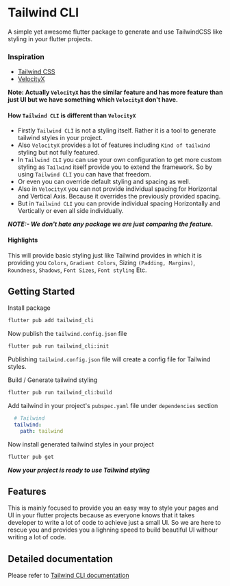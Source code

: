 # Tailwind CLI
A simple yet awesome flutter package to generate and use TailwindCSS like
styling in your flutter projects.

### Inspiration
* [Tailwind CSS](https://tailwindcss.com/)
* [VelocityX](https://velocityx.dev)

**Note: Actually ```VelocityX``` has the similar feature and has more feature than just UI but we have something which ```VelocityX``` don't have.**

#### How ```Tailwind CLI``` is different than ```VelocityX```
* Firstly ```Tailwind CLI``` is not a styling itself. Rather it is a tool to generate tailwind styles in your project.
* Also ```VelocityX``` provides a lot of features including ```Kind of tailwind``` styling but not fully featured.
* In ```Tailwind CLI``` you can use your own configuration to get more custom styling as ```Tailwind``` itself provide you to extend the framework. So by using ```Tailwind CLI``` you can have that freedom.
* Or even you can override default styling and spacing as well.
* Also in ```VelocityX``` you can not provide individual spacing for Horizontal and Vertical Axis. Because it overrides the previously provided spacing.
* But in ```Tailwind CLI``` you can provide individual spacing Horizontally and Vertically or even all side individually.

***NOTE:- We don't hate any package we are just comparing the feature.***

#### Highlights
This will provide basic styling just like Tailwind provides in which
it is providing you ```Colors```, ```Gradient Colors```, Sizing ```(Padding, Margins)```,
```Roundness```, ```Shadows```, ```Font Sizes```, ```Font styling``` Etc.

## Getting Started

Install package
```bash
flutter pub add tailwind_cli
```

Now publish the ```tailwind.config.json``` file
```bash
flutter pub run tailwind_cli:init
```
Publishing ```tailwind.config.json``` file will create a config file for Tailwind styles.


Build / Generate tailwind styling
```bash
flutter pub run tailwind_cli:build
```

Add tailwind in your project's ```pubspec.yaml``` file under ```dependencies``` section
```yaml
  # Tailwind
  tailwind:
    path: tailwind
```

Now install generated tailwind styles in your project
```bash
flutter pub get
```

***Now your project is ready to use Tailwind styling***

## Features
This is mainly focused to provide you an easy way to style your pages and UI in your flutter projects because as everyone knows that it takes developer to write a lot of code to achieve just a small UI. So we are here to rescue you and provides you a lighning speed to build beautiful UI withour writing a lot of code.


## Detailed documentation
Please refer to [Tailwind CLI documentation](https://docsman.devsbuddy.com/spyder/tailwind-cli/v1)
